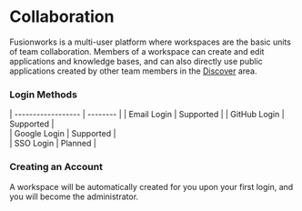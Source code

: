 # Collaboration

Fusionworks is a multi-user platform where workspaces are the basic units of team collaboration. Members of a workspace can create and edit applications and knowledge bases, and can also directly use public applications created by other team members in the [Discover](app/) area.

### Login Methods

| ------------------ | -------- |
| Email Login    | Supported |
| GitHub Login   | Supported |   
| Google Login   | Supported |   
| SSO Login      | Planned   |   

### Creating an Account

A workspace will be automatically created for you upon your first login, and you will become the administrator.